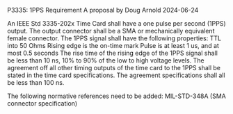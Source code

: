 P3335: 1PPS Requirement
A proposal by Doug Arnold
2024-06-24

An IEEE Std 3335-202x Time Card shall have a one pulse per second (1PPS) output.  The output connector shall be a SMA or mechanically equivalent female connector.  The 1PPS signal shall have the following properties:
TTL into 50 Ohms
Rising edge is the on-time mark
Pulse is at least 1 us, and at most 0.5 seconds
The rise time of the rising edge of the 1PPS signal shall be less than 10 ns, 10% to 90% of the low to high voltage levels.  The agreement off all other timing outputs of the time card to the 1PPS shall be stated in the time card specifications.  The agreement specifications shall all be less than 100 ns.

The following normative references need to be added:
MIL-STD-348A (SMA connector specification)

